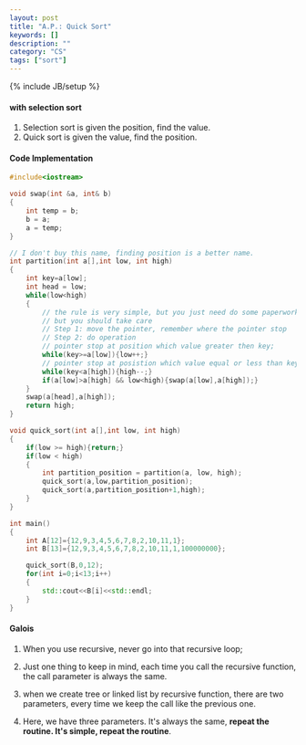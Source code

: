 ```yaml
---
layout: post
title: "A.P.: Quick Sort"
keywords: []
description: ""
category: "CS"
tags: ["sort"]
---
```

{% include JB/setup %}


#### with selection sort
1. Selection sort is given the position, find the value.
2. Quick sort is given the value, find the position.


#### Code Implementation

```cpp
#include<iostream>

void swap(int &a, int& b)
{
	int temp = b;
	b = a;
	a = temp;
}

// I don't buy this name, finding position is a better name.
int partition(int a[],int low, int high)
{
	int key=a[low];
	int head = low;
	while(low<high)
	{
		// the rule is very simple, but you just need do some paperwork
		// but you should take care
		// Step 1: move the pointer, remember where the pointer stop
		// Step 2: do operation
		// pointer stop at position which value greater then key;
		while(key>=a[low]){low++;}
		// pointer stop at posistion which value equal or less than key;
		while(key<a[high]){high--;}
		if(a[low]>a[high] && low<high){swap(a[low],a[high]);}
	}
	swap(a[head],a[high]);
	return high;
}

void quick_sort(int a[],int low, int high)
{
	if(low >= high){return;}
	if(low < high)
	{
		int partition_position = partition(a, low, high);
		quick_sort(a,low,partition_position);
		quick_sort(a,partition_position+1,high);
	}
}

int main()
{
	int A[12]={12,9,3,4,5,6,7,8,2,10,11,1};
	int B[13]={12,9,3,4,5,6,7,8,2,10,11,1,100000000};

	quick_sort(B,0,12);
	for(int i=0;i<13;i++)
	{
		std::cout<<B[i]<<std::endl;
	}
}
```

#### Galois
1. When you use recursive, never go into that recursive loop;
2. Just one thing to keep in mind, each time you call the recursive function,
   the call parameter is always the same.
3. when we create tree or linked list by recursive function, there are two
   parameters, every time we keep the call like the previous one.

4. Here, we have three parameters. It's always the same, **repeat the routine.
   It's simple, repeat the routine**.


